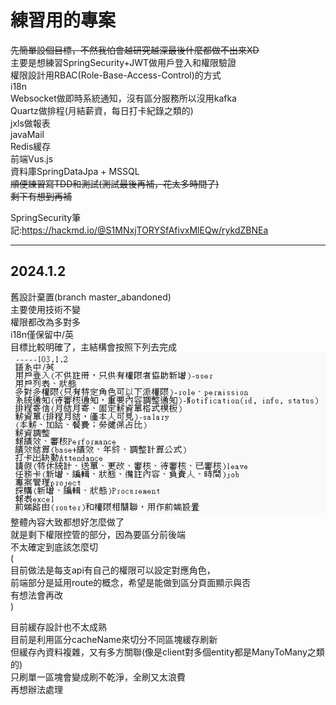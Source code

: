 # 練習用的專案
~~先簡單設個目標，不然我怕會越研究越深最後什麼都做不出來XD~~  
主要是想練習SpringSecurity+JWT做用戶登入和權限驗證  
權限設計用RBAC(Role-Base-Access-Control)的方式  
i18n  
Websocket做即時系統通知，沒有區分服務所以沒用kafka  
Quartz做排程(月結薪資，每日打卡紀錄之類的)  
jxls做報表  
javaMail  
Redis緩存  
前端Vus.js  
資料庫SpringDataJpa + MSSQL  
~~順便練習寫TDD和測試(測試最後再補，花太多時間了)  
剩下有想到再補~~

SpringSecurity筆記:https://hackmd.io/@S1MNxjTORYSfAfivxMlEQw/rykdZBNEa

***
## 2024.1.2
舊設計棄置(branch master_abandoned)  
主要使用技術不變  
權限都改為多對多  
i18n僅保留中/英  
目標比較明確了，主結構會按照下列去完成  
![img.png](src/main/resources/template/file/img.png)  
整體內容大致都想好怎麼做了  
就是剩下權限控管的部分，因為要區分前後端  
不太確定到底該怎麼切  
(  
目前做法是每支api有自己的權限可以設定對應角色，  
前端部分是延用route的概念，希望是能做到區分頁面顯示與否  
有想法會再改  
)  

目前緩存設計也不太成熟  
目前是利用區分cacheName來切分不同區塊緩存刷新  
但緩存內資料複雜，又有多方關聯(像是client對多個entity都是ManyToMany之類的)  
只刷單一區塊會變成刷不乾淨，全刷又太浪費  
再想辦法處理